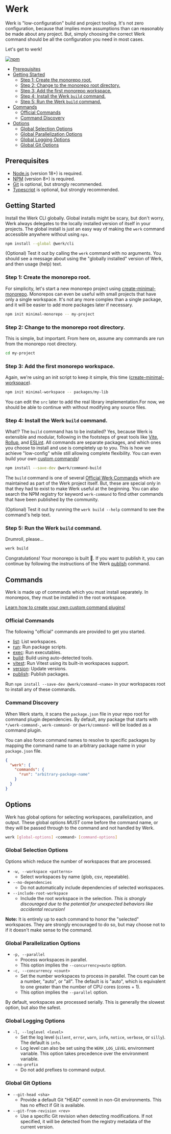 # Werk

Werk is "low-configuration" build and project tooling. It's not zero configuration, because that implies more assumptions than can reasonably be made about any project. But, simply choosing the correct Werk command should be all the configuration you need in most cases.

Let's get to werk!

[![npm](https://img.shields.io/npm/v/@werk/cli?label=NPM)](https://www.npmjs.com/package/@werk/cli)

- [Prerequisites](#prerequisites)
- [Getting Started](#getting-started)
  - [Step 1: Create the monorepo root.](#step-1-create-the-monorepo-root)
  - [Step 2: Change to the monorepo root directory.](#step-2-change-to-the-monorepo-root-directory)
  - [Step 3: Add the first monorepo workspace.](#step-3-add-the-first-monorepo-workspace)
  - [Step 4: Install the Werk `build` command.](#step-4-install-the-werk-build-command)
  - [Step 5: Run the Werk `build` command.](#step-5-run-the-werk-build-command)
- [Commands](#commands)
  - [Official Commands](#official-commands)
  - [Command Discovery](#command-discovery)
- [Options](#options)
  - [Global Selection Options](#global-selection-options)
  - [Global Parallelization Options](#global-parallelization-options)
  - [Global Logging Options](#global-logging-options)
  - [Global Git Options](#global-git-options)

## Prerequisites

- [Node.js](https://nodejs.org/) (version 18+) is required.
- [NPM](https://www.npmjs.com/) (version 8+) is required.
- [Git](https://git-scm.com/) is optional, but strongly recommended.
- [Typescript](https://www.typescriptlang.org/) is optional, but strongly recommended.

## Getting Started

Install the Werk CLI globally. Global installs might be scary, but don't worry, Werk always delegates to the locally installed version of itself in your projects. The global install is just an easy way of making the `werk` command accessible anywhere without using `npx`.

```sh
npm install --global @werk/cli
```

(Optional) Test it out by calling the `werk` command with no arguments. You should see a message about using the "globally installed" version of Werk, and then usage (help) text.

### Step 1: Create the monorepo root.

For simplicity, let's start a new monorepo project using [create-minimal-monorepo](https://www.npmjs.com/package/create-minimal-monorepo). Monorepos can even be useful with small projects that have only a single workspace. It's not any more complex than a single package, and it will be easier to add more packages later if necessary.

```sh
npm init minimal-monorepo -- my-project
```

### Step 2: Change to the monorepo root directory.

This is simple, but important. From here on, assume any commands are run from the monorepo root directory.

```sh
cd my-project
```

### Step 3: Add the first monorepo workspace.

Again, we're using an init script to keep it simple, this time ([create-minimal-workspace](https://www.npmjs.com/package/create-minimal-monorepo)).

```sh
npm init minimal-workspace -- packages/my-lib
```

You can edit the `src` later to add the real library implementation.For now, we should be able to continue with without modifying any source files.

### Step 4: Install the Werk `build` command.

What!? The `build` command has to be installed? Yes, because Werk is extensible and modular, following in the footsteps of great tools like [Vite](https://vitejs.dev/), [Rollup](https://rollupjs.org/), and [ESLint](https://eslint.org/). All commands are separate packages, and which ones you choose to install and use is completely up to you. This is how we achieve "low-config" while still allowing complete flexibility. You can even build your own [custom commands](https://github.com/Shakeskeyboarde/werk/blob/main/packages/cli/README_CUSTOM_COMMANDS.md)!

```sh
npm install --save-dev @werk/command-build
```

The `build` command is one of several [Official Werk Commands](#official-commands) which are maintained as part of the Werk project itself. But, these are special only in that they had to exist to make Werk useful at the beginning. You can also search the NPM registry for keyword `werk-command` to find other commands that have been published by the community.

(Optional) Test it out by running the `werk build --help` command to see the command's help text.

### Step 5: Run the Werk `build` command.

Drumroll, please...

```sh
werk build
```

Congratulations! Your monorepo is built 🎉. If you want to publish it, you can continue by following the instructions of the Werk [publish](https://www.npmjs.com/package/@werk/command-publish) command.

## Commands

Werk is made up of commands which you must install separately. In monorepos, they must be installed in the root workspace.

[Learn how to create your own custom command plugins!](https://github.com/Shakeskeyboarde/werk/blob/main/packages/cli/README_CUSTOM_COMMANDS.md)

### Official Commands

The following "official" commands are provided to get you started.

- [list](https://www.npmjs.com/package/@werk/command-list): List workspaces.
- [run](https://www.npmjs.com/package/@werk/command-run): Run package scripts.
- [exec](https://www.npmjs.com/package/@werk/command-exec): Run executables.
- [build](https://www.npmjs.com/package/@werk/command-build): Build using auto-detected tools.
- [vitest](https://www.npmjs.com/package/@werk/command-vitest): Run Vitest using its built-in workspaces support.
- [version](https://www.npmjs.com/package/@werk/command-version): Update versions.
- [publish](https://www.npmjs.com/package/@werk/command-publish): Publish packages.

Run `npm install --save-dev @werk/command-<name>` in your workspaces root to install any of these commands.

### Command Discovery

When Werk starts, it scans the `package.json` file in your repo root for command plugin dependencies. By default, any package that starts with `*/werk-command-`, `werk-command-` or `@werk/command-` will be loaded as a command plugin.

You can also force command names to resolve to specific packages by mapping the command name to an arbitrary package name in your `package.json` file.

```json
{
  "werk": {
    "commands": {
      "run": "arbitrary-package-name"
    }
  }
}
```

## Options

Werk has global options for selecting workspaces, parallelization, and output. These global options _MUST_ come before the command name, or they will be passed through to the command and not handled by Werk.

```sh
werk [global-options] <command> [command-options]
```

### Global Selection Options

Options which reduce the number of workspaces that are processed.

- `-w, --workspace <patterns>`
  - Select workspaces by name (glob, csv, repeatable).
- `--no-dependencies`
  - Do not automatically include dependencies of selected workspaces.
- `--include-root-workspace`
  - Include the root workspace in the selection. _This is strongly discouraged due to the potential for unexpected behaviors like accidental recursion!_

**Note:** It is entirely up to each command to honor the "selected" workspaces. They are strongly encouraged to do so, but may choose not to if it doesn't make sense to the command.

### Global Parallelization Options

- `-p, --parallel`
  - Process workspaces in parallel.
  - This option implies the `--concurrency=auto` option.
- `-c, --concurrency <count>`
  - Set the number workspaces to process in parallel. The count can be a number, "auto", or "all". The default is is "auto", which is equivalent to one greater than the number of CPU cores (cores + 1).
  - This option implies the `--parallel` option.

By default, workspaces are processed serially. This is generally the slowest option, but also the safest.

### Global Logging Options

- `-l, --loglevel <level>`
  - Set the log level (`silent`, `error`, `warn`, `info`, `notice`, `verbose`, or `silly`). The default is `info`.
  - Log level can also be set using the `WERK_LOG_LEVEL` environment variable. This option takes precedence over the environment variable.
- `--no-prefix`
  - Do not add prefixes to command output.

### Global Git Options

- `--git-head <sha>`
  - Provide a default Git "HEAD" commit in non-Git environments. This has no effect if Git is available.
- `--git-from-revision <rev>`
  - Use a specific Git revision when detecting modifications. If not specified, it will be detected from the registry metadata of the current version.
